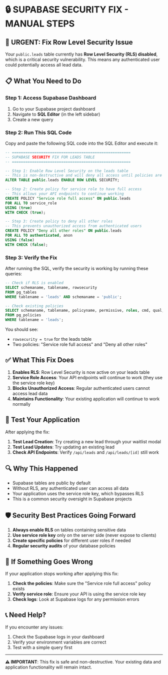 # 🔒 SUPABASE SECURITY FIX - MANUAL STEPS

## 🚨 URGENT: Fix Row Level Security Issue

Your `public.leads` table currently has **Row Level Security (RLS) disabled**, which is a critical security vulnerability. This means any authenticated user could potentially access all lead data.

## 📋 What You Need to Do

### Step 1: Access Supabase Dashboard
1. Go to your Supabase project dashboard
2. Navigate to **SQL Editor** (in the left sidebar)
3. Create a new query

### Step 2: Run This SQL Code

Copy and paste the following SQL code into the SQL Editor and execute it:

```sql
-- =====================================================
-- SUPABASE SECURITY FIX FOR LEADS TABLE
-- =====================================================

-- Step 1: Enable Row Level Security on the leads table
-- This is non-destructive and will deny all access until policies are added
ALTER TABLE public.leads ENABLE ROW LEVEL SECURITY;

-- Step 2: Create policy for service role to have full access
-- This allows your API endpoints to continue working
CREATE POLICY "Service role full access" ON public.leads
FOR ALL TO service_role
USING (true)
WITH CHECK (true);

-- Step 3: Create policy to deny all other roles
-- This prevents unauthorized access from authenticated users
CREATE POLICY "Deny all other roles" ON public.leads
FOR ALL TO authenticated, anon
USING (false)
WITH CHECK (false);
```

### Step 3: Verify the Fix

After running the SQL, verify the security is working by running these queries:

```sql
-- Check if RLS is enabled
SELECT schemaname, tablename, rowsecurity 
FROM pg_tables 
WHERE tablename = 'leads' AND schemaname = 'public';

-- Check existing policies
SELECT schemaname, tablename, policyname, permissive, roles, cmd, qual, with_check 
FROM pg_policies 
WHERE tablename = 'leads';
```

You should see:
- `rowsecurity = true` for the leads table
- Two policies: "Service role full access" and "Deny all other roles"

## ✅ What This Fix Does

1. **Enables RLS**: Row Level Security is now active on your leads table
2. **Service Role Access**: Your API endpoints will continue to work (they use the service role key)
3. **Blocks Unauthorized Access**: Regular authenticated users cannot access lead data
4. **Maintains Functionality**: Your existing application will continue to work normally

## 🧪 Test Your Application

After applying the fix:

1. **Test Lead Creation**: Try creating a new lead through your waitlist modal
2. **Test Lead Updates**: Try updating an existing lead
3. **Check API Endpoints**: Verify `/api/leads` and `/api/leads/[id]` still work

## 🔍 Why This Happened

- Supabase tables are public by default
- Without RLS, any authenticated user can access all data
- Your application uses the service role key, which bypasses RLS
- This is a common security oversight in Supabase projects

## 🛡️ Security Best Practices Going Forward

1. **Always enable RLS** on tables containing sensitive data
2. **Use service role key** only on the server side (never expose to clients)
3. **Create specific policies** for different user roles if needed
4. **Regular security audits** of your database policies

## 🚨 If Something Goes Wrong

If your application stops working after applying this fix:

1. **Check the policies**: Make sure the "Service role full access" policy exists
2. **Verify service role**: Ensure your API is using the service role key
3. **Check logs**: Look at Supabase logs for any permission errors

## 📞 Need Help?

If you encounter any issues:
1. Check the Supabase logs in your dashboard
2. Verify your environment variables are correct
3. Test with a simple query first

---

**⚠️ IMPORTANT**: This fix is safe and non-destructive. Your existing data and application functionality will remain intact.
